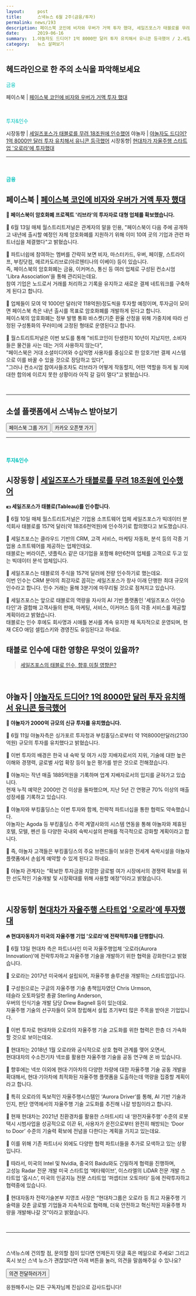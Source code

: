 ```yaml
---
layout:     post
title:      스낵뉴스 6월 2주(금융/투자) 
permalink: news/193
description: 페이스북 코인에 비자와 우버가 거액 투자 했대, 세일즈포스가 태블로를 무려 18조원에 인수했어, 야놀자도 드디어? 1억 8000만 달러 투자 유치해서 유니콘 등극했어, 현대차가 자율주행 스타트업 '오로라'에 투자했대
date:       2019-06-16
summary:  1.야놀자도 드디어? 1억 8000만 달러 투자 유치해서 유니콘 등극했어 / 2.세일즈포스가 태블로를 무려 18조원에 인수했어 / 그 외 페이스북, 현대차 이야기도 있어요!
category:   뉴스 살펴보기
---
```


## 헤드라인으로 한 주의 소식을 파악해보세요

<a href="#fintech"></a><span style = "color: #00c3bd">금융</span>

페이스북 | [페이스북 코인에 비자와 우버가 거액 투자 했대](#facebookCoinInvestment_finance_06_16)

<br>

<a href="#invest"></a><span style = "color: #00c3bd"> 투자&인수</span>

시장동향 | [세일즈포스가 태블로를 무려 18조원에 인수했어](#salesforceTableau_investment_06_16)
야놀자 | [야놀자도 드디어? 1억 8000만 달러 투자 유치해서 유니콘 등극했어](#yanoljaUnicorn_investment_06_16)
시장동향| [현대차가 자율주행 스타트업 '오로라'에 투자했대](#hyundaiAurora_investment_06_16)


- - -

<br>


#### <a name="fintech"></a><span style = "color: #00c3bd">금융</span>

## <a name="facebookCoinInvestment_finance_06_16"></a>페이스북 | [페이스북 코인에 비자와 우버가 거액 투자 했대](http://news1.kr/articles/?3646063)

<strong>🤝 페이스북이 암호화폐 프로젝트 '리브라'의 투자자로 대형 업체를 확보했습니다. </strong>

📍 6월 13일 매체 월스트리트저널은 관계자의 말을 인용, "페이스북이 다음 주에 공개하고 내년에 출시할 예정인 자체 암호화폐를 지원하기 위해 이미 10여 곳의 기업과 관련 파트너십을 체결했다"고 밝혔습니다.

📍 파트너쉽에 참여하는 멤버를 간략히 보면 비자, 마스터카드, 우버, 페이팔, 스트라이프, 부킹닷컴, 메르카도리브로(아르헨티나의 이베이) 등이 있습니다.  
즉, 페이스북의 암호화폐는 금융, 이커머스, 통신 등 여러 업체로 구성된 컨소시엄 'Libra Association'을 통해 관리되는데요.     
참여 기업은 노드로서 거래를 처리하고 기록을 유지하고 새로운 결제 네트워크를 구축하게 된다고 합니다.
 
📍 업체들이 모여 약 1000만 달러(약 118억원)정도씩을 투자할 예정이며, 투자금이 모이면 페이스북 측은 내년 출시를 목표로 암호화폐를 개발하게 된다고 합니다.  
페이스북의 암호화폐는 정부 발행 통화 바스켓(기준 환율 산정을 위해 가중치에 따라 선정된 구성통화의 꾸러미)에 고정된 형태로 운영된다고 합니다. 

📍 월스트리트저널은 이번 보도를 통해 "비트코인이 탄생한지 10년이 지났지만, 소비자들은 물건을 사는 데는 거의 사용하지 않는다",   
"페이스북은 거대 소셜미디어와 수십억명 사용자를 중심으로 한 암호기반 결제 시스템으로 이를 바꿀 수 있을 것으로 장담하고 있다",   
"그러나 컨소시엄 참여사들조차도 리브라가 어떻게 작동할지, 어떤 역할을 하게 될 지에 대한 합의에 이르지 못한 상황이라 아직 갈 길이 멀다"고 밝혔습니다.


<br>

- - -

## 소셜 플랫폼에서 스낵뉴스 받아보기

<a class="button_post_a" href="https://www.facebook.com/groups/2025149054465611/?ref=group_browse_new" onclick="ga('send', 'event', 'post', 'click', 'facebook');" ><button class="button_post_refer">페이스북 그룹 가기</button></a>
<a class="button_post_a" href="https://goo.gl/forms/wf7tAS667BXFi04k2" onclick="ga('send', 'event', 'post', 'click', 'kakao');" ><button class="button_post_refer" >카카오 오픈챗 가기</button></a>

- - -

<br>

#### <a name="invest"></a><span style = "color: #00c3bd">투자&인수</span>

## <a name="salesforceTableau_investment_06_16"></a>시장동향 | [세일즈포스가 태블로를 무려 18조원에 인수했어](http://m.mk.co.kr/news/international/2019/402916/#mkmain)

<strong>💵 세일즈포스가 태블로(Tableau)를 인수합니다.</strong>

📍 6월 10일 매체 월스트리트저널은 기업용 소프트웨어 업체 세일즈포스가 빅데이터 분석회사 태블로를 157억 달러(약 18조6천억원)에 인수하기로 합의했다고 보도했습니다.

📍 세일즈포스는 클라우드 기반의 CRM, 고객 서비스, 마케팅 자동화, 분석 등의 각종 기업용 소프트웨어를 제공하는 업체인데요.  
태블로는 버라이즌, 넷플릭스 같은 대기업을 포함해 8만6천여 업체를 고객으로 두고 있는 빅데이터 분석 업체입니다.

📍 세일즈포스는 태블로의 주식을 157억 달러에 전량 인수하기로 했는데요.   
이번 인수는 CRM 분야의 최강자로 꼽히는 세일즈포스가 창사 이래 단행한 최대 규모의 인수라고 합니다.
인수 거래는 올해 3분기에 마무리될 것으로 점쳐지고 있습니다.

📍 세일즈포스는 앞으로 태블로의 역량을 자사의 AI 기반 플랫폼인 '세일즈포스 아인슈타인'과 결합해 고객사들의 판매, 마케팅, 서비스, 이커머스 등의 각종 서비스를 제공할 계획이라고 밝혔습니다.  
태블로는 인수 후에도 회사명과 시애틀 본사를 계속 유지한 채 독자적으로 운영되며, 현재 CEO 애덤 셀립스키와 경영진도 유임된다고 하네요.

## 태블로 인수에 대한 영향은 무엇이 있을까?

> [세일즈포스의 태블로 인수, 향후 미칠 영향은?](http://www.ciokorea.com/t/32/111948/124289)

<br>

## <a name="yanoljaUnicorn_investment_06_16"></a>야놀자 | [야놀자도 드디어? 1억 8000만 달러 투자 유치해서 유니콘 등극했어](http://news.zum.com/articles/53021521)

<strong>💸 야놀자가 2000억 규모의 신규 투자를 유치했습니다.</strong>

📍 6월 11일 야놀자측은 싱가포르 투자청과 부킹홀딩스로부터 약 1억8000만달러(2130억원) 규모의 투자를 유치했다고 밝혔습니다.

📍 이번 투자의 배경은 한국 내 숙박 및 여가 시장 지배자로서의 지위, 기술에 대한 높은 이해와 경쟁력, 글로벌 사업 확장 등이 높은 평가를 받은 것으로 전해졌습니다.

📍 야놀자는 작년 매출 1885억원을 기록하며 업계 지배자로서의 입지를 굳혀가고 있습니다.    
현재 누적 예약은 2000만 건 이상을 돌파했으며, 지난 5년 간 연평균 70% 이상의 매출 성장세를 기록하고 있습니다.

📍 야놀자와 부킹홀딩스는 이번 투자와 함께, 전략적 파트너십을 통한 협력도 약속했습니다.    
야놀자는 Agoda 등 부킹홀딩스 주력 계열사와의 시스템 연동을 통해 야놀자와 제휴된 호텔, 모텔, 펜션 등 다양한 국내외 숙박시설의 판매를 적극적으로 강화할 계획이라고 합니다.

📍 즉, 야놀자 고객들은 부킹홀딩스의 주요 브랜드들이 보유한 전세계 숙박시설을 야놀자 플랫폼에서 손쉽게 예약할 수 있게 된다고 하네요.

📍 야놀자 관계자는 “확보한 투자금을 치열한 글로벌 여가 시장에서의 경쟁력 확보를 위한 선도적인 기술개발 및 시장확대를 위해 사용할 예정”이라고 밝혔습니다.

<br>

## <a name="hyundaiAurora_investment_06_16"></a>시장동향| [현대차가 자율주행 스타트업 '오로라'에 투자했대](http://www.getnews.co.kr/view.php?ud=2019061315221022256a6b374224_16)

<strong>🔥 현대자동차가 미국의 자율주행 기업 '오로라'에 전략적투자를 단행합니다.</strong>

📍 6월 13일 현대차 측은 파트너사인 미국 자율주행업체 ‘오로라(Aurora Innovation)’에 전략투자하고 자율주행 기술을 개발하기 위한 협력을 강화한다고 밝혔습니다.

📍 오로라는 2017년 미국에서 설립되어, 자율주행 솔루션을 개발하는 스타트업입니다.

📍 구성원으로는 구글의 자율주행 기술 총책임자였던 Chris Urmson,    
테슬라 오토파일럿 총괄 Sterling Anderson,    
우버의 인식기술 개발 담당 Drew Bagnell 등이 있는데요.    
자율주행 기술의 선구자들이 모여 창립해서 설립 초기부터 많은 주목을 받아온 기업입니다.

📍 이번 투자로 현대차와 오로라의 자율주행 기술 고도화를 위한 협력은 한층 더 가속화할 것으로 보이는데요.

📍 현대차는 2018년 1월 오로라와 공식적으로 상호 협력 관계를 맺어 오면서,    
현대대차의 수소전기차 넥쏘를 활용한 자율주행 기술을 공동 연구해 온 바 있습니다.

📍 향후에는 넥쏘 이외에 현대·기아차의 다양한 차량에 대한 자율주행 기술 공동 개발을 확대해서, 현대·기아차에 최적화된 자율주행 플랫폼을 도출하는데 역량을 집중할 계획이라고 합니다.

📍 특히 오로라의 독보적인 자율주행시스템인 ‘Aurora Driver’를 통해, AI 기반 기술과 인지, 판단 영역에서의 자율주행 기술 고도화를 추진해 나갈 방침이라고 합니다.

📍 현재 현대차는 2021년 친환경차를 활용한 스마트시티 내 ‘완전자율주행’ 수준의 로봇택시 시범사업을 성공적으로 이끈 뒤, 사용자가 운전으로부터 완전히 해방되는 ‘Door to Door’ 수준의 기술력 확보에 전념을 다한다는 계획을 가지고 있는데요. 

📍 이를 위해 기존 파트너사 외에도 다양한 협력 파트너들을 추가로 모색하고 있는 상황입니다.

📍 따라서, 미국의 Intel 및 Nvidia, 중국의 Baidu와도 긴밀하게 협력을 진행하며,   
고성능 Radar 전문 개발 미국 스타트업 ‘메타웨이브’, 이스라엘의 LiDAR 전문 개발 스타트업 ‘옵시스’, 미국의 인공지능 전문 스타트업 ‘퍼셉티브 오토마타’ 등에 전략투자하고 협력중에 있습니다.

📍 현대자동차 전략기술본부 지영조 사장은 “현대차그룹은 오로라 등 최고 자율주행 기술력을 갖춘 글로벌 기업들과 지속적으로 협력해, 더욱 안전하고 혁신적인 자율주행 차량을 개발해나갈 것”이라고 밝혔습니다.

<br>

- - - 

<br>


스낵뉴스에 건의할 점, 문의할 점이 있다면 언제든지 댓글 혹은 메일으로 주세요!
그리고 혹시 보신 스낵 뉴스가 괜찮았다면 아래 버튼을 눌러, 의견을 말씀해주실 수 있나요?

<a class="button_post_a" href="https://seanlion.typeform.com/to/giDc38" onclick="ga('send', 'event', 'post', 'click', 'survey_news');" ><button class="button_post_refer">의견 전달하러가기</button></a>


응원해주시는 모든 구독자님께 진심으로 감사드립니다!
